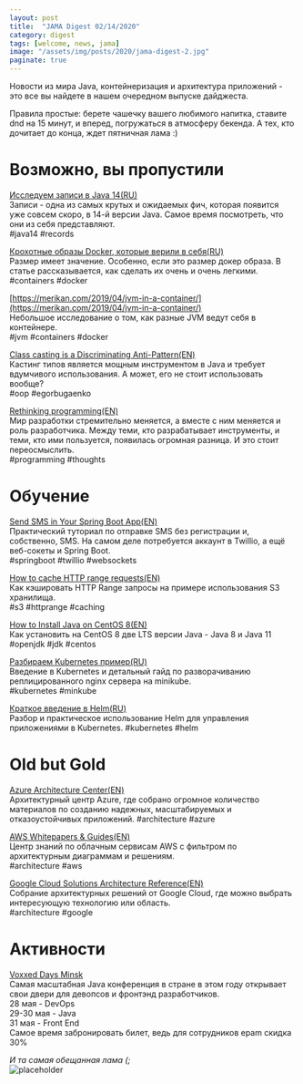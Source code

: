 ```yaml
---
layout: post
title:  "JAMA Digest 02/14/2020"
category: digest
tags: [welcome, news, jama]
image: "/assets/img/posts/2020/jama-digest-2.jpg"
paginate: true
---
```

Новости из мира Java, контейнеризация и архитектура приложений - это все вы найдете в нашем очередном выпуске дайджеста.  
  
Правила простые: берете чашечку вашего любимого напитка, ставите dnd на 15 минут, и вперед, погружаться в атмосферу бекенда. А тех, кто дочитает до конца, ждет пятничная лама :)  


# Возможно, вы пропустили

[Исследуем записи в Java 14(RU)](https://habr.com/ru/post/482300/)  
Записи - одна из самых крутых и ожидаемых фич, которая появится уже совсем скоро, в 14-й версии Java. Самое время посмотреть, что они из себя представляют.  
#java14 #records  

[Крохотные образы Docker, которые верили в себя(RU)](https://merikan.com/2019/04/jvm-in-a-container/)  
Размер имеет значение. Особенно, если это размер докер образа. В статье рассказывается, как сделать их очень и очень легкими.  
#containers #docker  

[https://merikan.com/2019/04/jvm-in-a-container/](https://merikan.com/2019/04/jvm-in-a-container/)  
Небольшое исследование о том, как разные JVM ведут себя в контейнере.  
#jvm #containers #docker  

[Class casting is a Discriminating Anti-Pattern(EN)](https://www.yegor256.com/2015/04/02/class-casting-is-anti-pattern.html)  
Кастинг типов является мощным инструментом в Java и требует вдумчивого использования. А может, его не стоит использовать вообще?  
#oop #egorbugaenko  

[Rethinking programming(EN)](https://www.oreilly.com/radar/rethinking-programming)  
Мир разработки стремительно меняется, а вместе с ним меняется и роль разработчика. Между теми, кто разрабатывает инструменты, и теми, кто ими пользуется, появилась огромная разница. И это стоит переосмыслить.  
#programming #thoughts  

# Обучение

[Send SMS in Your Spring Boot App(EN)](https://www.twilio.com/blog/sms-spring-boot-app)    
Практический туториал по отправке SMS без регистрации и, собственно, SMS. На самом деле потребуется аккаунт в Twillio, а ещё веб-сокеты и Spring Boot.  
#springboot #twillio #websockets  

[How to cache HTTP range requests(EN)](https://moz.com/devblog/how-to-cache-http-range-requests)    
Как кэшировать HTTP Range запросы на примере использования S3 хранилища.  
#s3 #httprange #caching  

[How to Install Java on CentOS 8(EN)](https://linuxize.com/post/install-java-on-centos-8/)    
Как установить на CentOS 8 две LTS версии Java - Java 8 и Java 11  
#openjdk #jdk #centos  

[Разбираем Kubernetes пример(RU)](https://dotsandbrackets.com/kubernetes-example-ru/)    
Введение в Kubernetes и детальный гайд по разворачиванию реплицированного nginx сервера на minikube.  
#kubernetes #minkube  

[Краткое введение в Helm(RU)](https://dotsandbrackets.com/helm-package-manager-ru/)  
Разбор и практическое использование Helm для управления приложениями в Kubernetes.
#kubernetes #helm

# Old but Gold

[Azure Architecture Center(EN)](https://docs.microsoft.com/en-us/azure/architecture/)  
Архитектурный центр Azure, где собрано огромное количество материалов по созданию надежных, масштабируемых и отказоустойчивых приложений.
#architecture #azure

[AWS Whitepapers & Guides(EN)](https://aws.amazon.com/whitepapers/?whitepapers-main.sort-by=item.additionalFields.sortDate&whitepapers-main.sort-order=desc&awsf.whitepapers-content-type=content-type%23arch-diagram)  
Центр знаний по облачным сервисам AWS с фильтром по архитектурным диаграммам и решениям.  
#architecture #aws  

[Google Cloud Solutions Architecture Reference(EN)](https://gcp.solutions/)  
Собрание архитектурных решений от Google Cloud, где можно выбрать интересующую технологию или область.  
#architecture #google  

# Активности

[Voxxed Days Minsk](https://voxxeddays.com/minsk/)  
Самая масштабная Java конференция в стране в этом году открывает свои двери для девопсов и фронтэнд разработчиков.  
28 мая - DevOps  
29-30 мая - Java  
31 мая - Front End  
Самое время забронировать билет, ведь для сотрудников epam скидка 30%  


*И та самая обещанная лама (;*  
![placeholder](https://66.media.tumblr.com/f2dc4b215382522e7de7281c28f00e77/tumblr_n8lym00LHL1ss7vmgo1_400.gifv)



